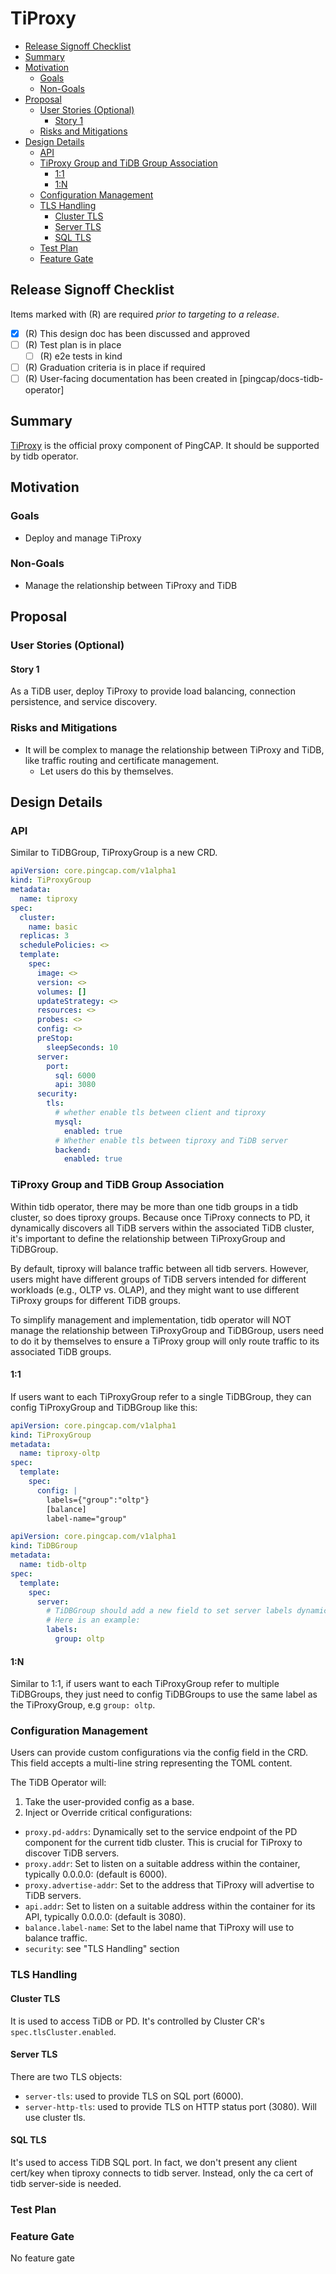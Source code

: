 # TiProxy

<!-- toc -->
- [Release Signoff Checklist](#release-signoff-checklist)
- [Summary](#summary)
- [Motivation](#motivation)
  - [Goals](#goals)
  - [Non-Goals](#non-goals)
- [Proposal](#proposal)
  - [User Stories (Optional)](#user-stories-optional)
    - [Story 1](#story-1)
  - [Risks and Mitigations](#risks-and-mitigations)
- [Design Details](#design-details)
  - [API](#api)
  - [TiProxy Group and TiDB Group Association](#tiproxy-group-and-tidb-group-association)
    - [1:1](#11)
    - [1:N](#1n)
  - [Configuration Management](#configuration-management)
  - [TLS Handling](#tls-handling)
    - [Cluster TLS](#cluster-tls)
    - [Server TLS](#server-tls)
    - [SQL TLS](#sql-tls)
  - [Test Plan](#test-plan)
  - [Feature Gate](#feature-gate)
<!-- /toc -->

## Release Signoff Checklist

Items marked with (R) are required *prior to targeting to a release*.

- [x] (R) This design doc has been discussed and approved
- [ ] (R) Test plan is in place
  - [ ] (R) e2e tests in kind
- [ ] (R) Graduation criteria is in place if required
- [ ] (R) User-facing documentation has been created in [pingcap/docs-tidb-operator]

## Summary

[TiProxy](https://docs.pingcap.com/tidb/stable/tiproxy-overview/) is the official proxy component of PingCAP. It should be supported by tidb operator.

## Motivation

### Goals

- Deploy and manage TiProxy

### Non-Goals

- Manage the relationship between TiProxy and TiDB

## Proposal

### User Stories (Optional)

#### Story 1

As a TiDB user, deploy TiProxy to provide load balancing, connection persistence, and service discovery.

### Risks and Mitigations

- It will be complex to manage the relationship between TiProxy and TiDB, like traffic routing and certificate management.
  - Let users do this by themselves.

## Design Details

### API

Similar to TiDBGroup, TiProxyGroup is a new CRD.

```yaml
apiVersion: core.pingcap.com/v1alpha1
kind: TiProxyGroup
metadata:
  name: tiproxy
spec:
  cluster:
    name: basic
  replicas: 3
  schedulePolicies: <>
  template:
    spec:
      image: <>
      version: <>
      volumes: []
      updateStrategy: <>
      resources: <>
      probes: <>
      config: <> 
      preStop:
        sleepSeconds: 10
      server:
        port: 
          sql: 6000
          api: 3080
      security:
        tls:
          # whether enable tls between client and tiproxy
          mysql:
            enabled: true
          # Whether enable tls between tiproxy and TiDB server
          backend:
            enabled: true
```

### TiProxy Group and TiDB Group Association

Within tidb operator, there may be more than one tidb groups in a tidb cluster, so does tiproxy groups. Because once TiProxy connects to PD, it dynamically discovers all TiDB servers within the associated TiDB cluster, it's important to define the relationship between TiProxyGroup and TiDBGroup.

By default, tiproxy will balance traffic between all tidb servers. However, users might have different groups of TiDB servers intended for different workloads (e.g., OLTP vs. OLAP), and they might want to use different TiProxy groups for different TiDB groups. 

To simplify management and implementation, tidb operator will NOT manage the relationship between TiProxyGroup and TiDBGroup, users need to do it by themselves to ensure a TiProxy group will only route traffic to its associated TiDB groups.

#### 1:1

If users want to each TiProxyGroup refer to a single TiDBGroup, they can config TiProxyGroup and TiDBGroup like this:

```yaml
apiVersion: core.pingcap.com/v1alpha1
kind: TiProxyGroup
metadata:
  name: tiproxy-oltp
spec:
  template:
    spec:
      config: |
        labels={"group":"oltp"}
        [balance]
        label-name="group"
```

```yaml
apiVersion: core.pingcap.com/v1alpha1
kind: TiDBGroup
metadata:
  name: tidb-oltp
spec:
  template:
    spec:
      server:
        # TiDBGroup should add a new field to set server labels dynamically without restarting TiDB.
        # Here is an example:
        labels:
          group: oltp
```

#### 1:N

Similar to 1:1, if users want to each TiProxyGroup refer to multiple TiDBGroups, they just need to config TiDBGroups to use the same label as the TiProxyGroup, e.g `group: oltp`.


### Configuration Management

Users can provide custom configurations via the config field in the CRD. This field accepts a multi-line string representing the TOML content.

The TiDB Operator will:

1. Take the user-provided config as a base.
2. Inject or Override critical configurations:
  - `proxy.pd-addrs`: Dynamically set to the service endpoint of the PD component for the current tidb cluster. This is crucial for TiProxy to discover TiDB servers.
  - `proxy.addr`: Set to listen on a suitable address within the container, typically 0.0.0.0:<proxy-port> (default <proxy-port> is 6000).
  - `proxy.advertise-addr`: Set to the address that TiProxy will advertise to TiDB servers.
  - `api.addr`: Set to listen on a suitable address within the container for its API, typically 0.0.0.0:<api-port> (default <api-port> is 3080).
  - `balance.label-name`: Set to the label name that TiProxy will use to balance traffic.
  - `security`: see "TLS Handling" section

### TLS Handling

#### Cluster TLS

It is used to access TiDB or PD. It's controlled by Cluster CR's `spec.tlsCluster.enabled`.

#### Server TLS

There are two TLS objects:
- `server-tls`: used to provide TLS on SQL port (6000).
- `server-http-tls`: used to provide TLS on HTTP status port (3080). Will use cluster tls.

#### SQL TLS

It's used to access TiDB SQL port. In fact, we don't present any client cert/key when tiproxy connects to tidb server. Instead, only the ca cert of tidb server-side is needed.

### Test Plan

### Feature Gate

No feature gate
